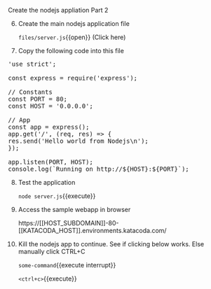 Create the nodejs appliation Part 2


6. Create the main nodejs application file

    `files/server.js`{{open}} (Click here)

7. Copy the following code into this file

<pre class="file" data-target="clipboard">
'use strict';

const express = require('express');

// Constants
const PORT = 80;
const HOST = '0.0.0.0';

// App
const app = express();
app.get('/', (req, res) => {
res.send('Hello world from Nodejs\n');
});

app.listen(PORT, HOST);
console.log(`Running on http://${HOST}:${PORT}`);
</pre>

8. Test the application

    `node server.js`{{execute}}
    
9. Access the sample webapp in browser

    https://[[HOST_SUBDOMAIN]]-80-[[KATACODA_HOST]].environments.katacoda.com/
    
10. Kill the nodejs app to continue. See if clicking below works. Else manually click CTRL+C
    
    `some-command`{{execute interrupt}}
    
    `<ctrl+c>`{{execute}}
